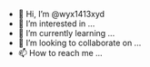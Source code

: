 - 👋 Hi, I’m @wyx1413xyd
- 👀 I’m interested in ...
- 🌱 I’m currently learning ...
- 💞️ I’m looking to collaborate on ...
- 📫 How to reach me ...

<!---
wyx1413xyd/wyx1413xyd is a ✨ special ✨ repository because its `README.md` (this file) appears on your GitHub profile.
You can click the Preview link to take a look at your changes.
--->
